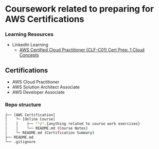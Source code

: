 # Coursework related to preparing for AWS Certifications

### Learning Resources
- LinkedIn Learning
  - [AWS Certified Cloud Practitioner (CLF-C01) Cert Prep: 1 Cloud Concepts](https://www.linkedin.com/learning/aws-certified-cloud-practitioner-clf-c01-cert-prep-1-cloud-concepts)

## Certifications
- AWS Cloud Practitioner
- AWS Solution Architect Associate
- AWS Developer Associate

### Repo structure
```bash
├── [AWS Certification]
│    └─ [Online Course]
│    │    ├── **/*.{anything related to course work exercises}
│    │    └── README.md (Course Notes)
│    └─ README.md (Certification Summary)
├── README.md
└── .gitignore
```
